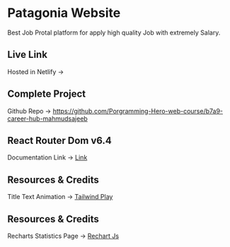 # Patagonia Website

 Best Job Protal platform for apply high quality Job with extremely Salary.

## Live Link
Hosted in Netlify -> 


## Complete Project
Github Repo ->  https://github.com/Porgramming-Hero-web-course/b7a9-career-hub-mahmudsajeeb


## React Router Dom v6.4 
Documentation Link -> [Link](https://reactrouter.com/en/main/start/overview)

 
 

## Resources & Credits

Title Text Animation -> [Tailwind Play](https://play.tailwindcss.com/VCZwwz1e3R)

## Resources & Credits 
Recharts Statistics Page -> [Rechart Js](https://recharts.org/en-US/)
 

